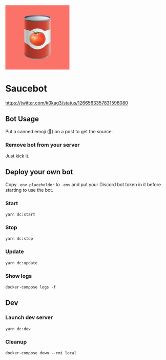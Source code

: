 <img width="200" src="https://raw.githubusercontent.com/k0kag3/saucebot/master/assets/Icon.png" alt="Icon" />

# Saucebot

https://twitter.com/k0kag3/status/1266563357831598080

## Bot Usage

Put a canned emoji (🥫) on a post to get the source.

### Remove bot from your server

Just kick it.

## Deploy your own bot

Copy `.env.placeholder` to `.env` and put your Discord bot token in it before starting to use the bot.

### Start

```shell
yarn dc:start
```

### Stop

```shell
yarn dc:stop
```

### Update

```shell
yarn dc:update
```

### Show logs

```shell
docker-compose logs -f
```

## Dev

### Launch dev server

```shell
yarn dc:dev
```

### Cleanup

```shell
docker-compose down --rmi local
```
